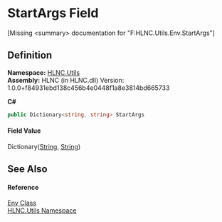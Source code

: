 # StartArgs Field


\[Missing &lt;summary&gt; documentation for "F:HLNC.Utils.Env.StartArgs"\]



## Definition
**Namespace:** <a href="N_HLNC_Utils">HLNC.Utils</a>  
**Assembly:** HLNC (in HLNC.dll) Version: 1.0.0+f84931ebd138c456b4e0448f1a8e3814bd665733

**C#**
``` C#
public Dictionary<string, string> StartArgs
```



#### Field Value
Dictionary(<a href="https://learn.microsoft.com/dotnet/api/system.string" target="_blank" rel="noopener noreferrer">String</a>, <a href="https://learn.microsoft.com/dotnet/api/system.string" target="_blank" rel="noopener noreferrer">String</a>)

## See Also


#### Reference
<a href="T_HLNC_Utils_Env">Env Class</a>  
<a href="N_HLNC_Utils">HLNC.Utils Namespace</a>  
